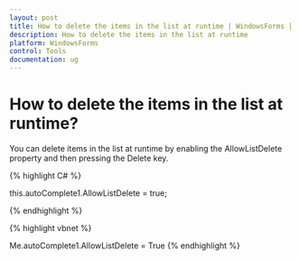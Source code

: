 ```yaml
---
layout: post
title: How to delete the items in the list at runtime | WindowsForms | Syncfusion
description: How to delete the items in the list at runtime
platform: WindowsForms
control: Tools
documentation: ug
---
```




# How to delete the items in the list at runtime?

You can delete items in the list at runtime by enabling the AllowListDelete property and then pressing the Delete key.


{% highlight C# %}


this.autoComplete1.AllowListDelete = true;

{% endhighlight %}



{% highlight vbnet %}





Me.autoComplete1.AllowListDelete = True
{% endhighlight %}